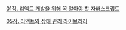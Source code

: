 [01장. 리액트 개발을 위해 꼭 알아야 할 자바스크립트](https://www.notion.so/01-1386bb98b18c800aa7eae1f8a66b6b47?pvs=4)

[05장. 리액트와 상태 관리 라이브러리](https://www.notion.so/05-1406bb98b18c801fb1c7c9c114889633?pvs=4)
